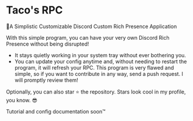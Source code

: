 # Taco's RPC

🚀A Simplistic Customizable Discord Custom Rich Presence Application

With this simple program, you can have your very own Discord Rich Presence without being disrupted!
- It stays quietly working in your system tray without ever bothering you.
- You can update your config anytime and, without needing to restart the program, it will refresh your RPC.
This program is very flawed and simple, so if you want to contribute in any way, send a push request. I will promptly review them!

Optionally, you can also star ⭐ the repository. Stars look cool in my profile, you know. 😎 

Tutorial and config documentation soon™
